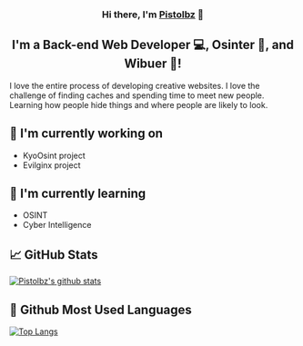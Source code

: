 <h3 align="center">
Hi there, I'm <a href="https://kyocode.dev/" target="_blank" rel="noreferrer">Pistolbz</a> 👋
</h3>

<h2 align="center">
I'm a Back-end Web Developer 💻, Osinter 📸, and Wibuer 🎨!
</h2> 

I love the entire process of developing creative websites. I love the challenge of finding caches and spending time to meet new people. Learning how people hide things and where people are likely to look.

## 🔭 I'm currently working on

- KyoOsint project
- Evilginx project

## 🌱 I'm currently learning

- OSINT
- Cyber Intelligence

## 📈 GitHub Stats 

[![Pistolbz's github stats](https://github-readme-stats.vercel.app/api?username=pistolbz)](https://github.com/pistolbz)

## 🎨 Github Most Used Languages
[![Top Langs](https://github-readme-stats.vercel.app/api/top-langs/?username=pistolbz&layout=compact)](https://github.com/pistolbz)

